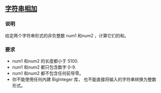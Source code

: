 ## [字符串相加](https://leetcode-cn.com/problems/add-strings/)
### 说明

给定两个字符串形式的非负整数 num1 和num2 ，计算它们的和。

### 要求
* num1 和num2 的长度都小于 5100.
* num1 和num2 都只包含数字 0-9.
* num1 和num2 都不包含任何前导零。
* 你不能使用任何內建 BigInteger 库， 也不能直接将输入的字符串转换为整数形式。
